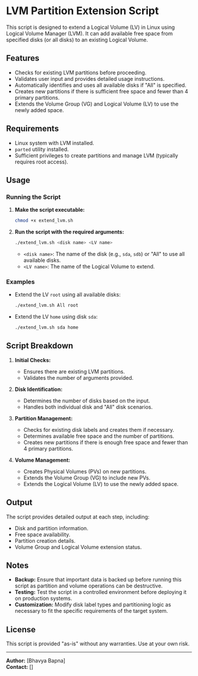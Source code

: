 # LVM Partition Extension Script

This script is designed to extend a Logical Volume (LV) in Linux using Logical Volume Manager (LVM). It can add available free space from specified disks (or all disks) to an existing Logical Volume.

## Features

- Checks for existing LVM partitions before proceeding.
- Validates user input and provides detailed usage instructions.
- Automatically identifies and uses all available disks if "All" is specified.
- Creates new partitions if there is sufficient free space and fewer than 4 primary partitions.
- Extends the Volume Group (VG) and Logical Volume (LV) to use the newly added space.

## Requirements

- Linux system with LVM installed.
- `parted` utility installed.
- Sufficient privileges to create partitions and manage LVM (typically requires root access).

## Usage

### Running the Script

1. **Make the script executable:**

   ```bash
   chmod +x extend_lvm.sh
   ```

2. **Run the script with the required arguments:**

   ```bash
   ./extend_lvm.sh <disk name> <LV name>
   ```

   - `<disk name>`: The name of the disk (e.g., `sda`, `sdb`) or "All" to use all available disks.
   - `<LV name>`: The name of the Logical Volume to extend.

### Examples

- Extend the LV `root` using all available disks:

  ```bash
  ./extend_lvm.sh All root
  ```

- Extend the LV `home` using disk `sda`:

  ```bash
  ./extend_lvm.sh sda home
  ```

## Script Breakdown

1. **Initial Checks:**
   - Ensures there are existing LVM partitions.
   - Validates the number of arguments provided.

2. **Disk Identification:**
   - Determines the number of disks based on the input.
   - Handles both individual disk and "All" disk scenarios.

3. **Partition Management:**
   - Checks for existing disk labels and creates them if necessary.
   - Determines available free space and the number of partitions.
   - Creates new partitions if there is enough free space and fewer than 4 primary partitions.

4. **Volume Management:**
   - Creates Physical Volumes (PVs) on new partitions.
   - Extends the Volume Group (VG) to include new PVs.
   - Extends the Logical Volume (LV) to use the newly added space.

## Output

The script provides detailed output at each step, including:
- Disk and partition information.
- Free space availability.
- Partition creation details.
- Volume Group and Logical Volume extension status.

## Notes

- **Backup:** Ensure that important data is backed up before running this script as partition and volume operations can be destructive.
- **Testing:** Test the script in a controlled environment before deploying it on production systems.
- **Customization:** Modify disk label types and partitioning logic as necessary to fit the specific requirements of the target system.

## License

This script is provided "as-is" without any warranties. Use at your own risk.

---

**Author:** [Bhavya Bapna]  
**Contact:** []
